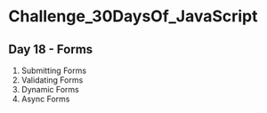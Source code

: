 # Challenge_30DaysOf_JavaScript

## Day 18 - Forms

1. Submitting Forms
2. Validating Forms
3. Dynamic Forms
4. Async Forms